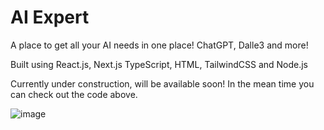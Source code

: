 <h1> AI Expert </h1>

<p>A place to get all your AI needs in one place! ChatGPT, Dalle3 and more! </p> 

<p> Built using React.js, Next.js TypeScript, HTML, TailwindCSS and Node.js </p>

<p>Currently under construction, will be available soon! In the mean time you can check out the code above.</p>

![image](https://github.com/Calum09/AI-Expert/assets/111386433/4456591b-42af-4938-83b5-7d4bb3946b29)

 
